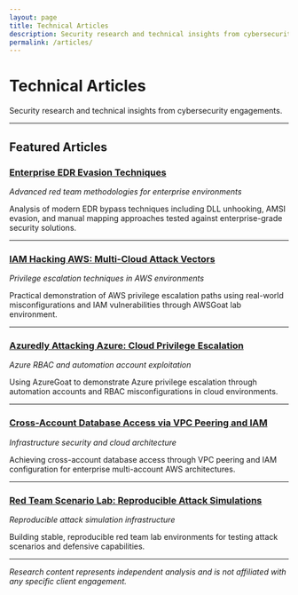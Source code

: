 ```yaml
---
layout: page
title: Technical Articles
description: Security research and technical insights from cybersecurity engagements
permalink: /articles/
---
```


# Technical Articles

Security research and technical insights from cybersecurity engagements.

---

## Featured Articles

### [Enterprise EDR Evasion Techniques](/articles/enterprise-edr-evasion/)
*Advanced red team methodologies for enterprise environments*

Analysis of modern EDR bypass techniques including DLL unhooking, AMSI evasion, and manual mapping approaches tested against enterprise-grade security solutions.

---

### [IAM Hacking AWS: Multi-Cloud Attack Vectors](/articles/aws-attack-vectors/)
*Privilege escalation techniques in AWS environments*

Practical demonstration of AWS privilege escalation paths using real-world misconfigurations and IAM vulnerabilities through AWSGoat lab environment.

---

### [Azuredly Attacking Azure: Cloud Privilege Escalation](/articles/azure-attack-vectors/)
*Azure RBAC and automation account exploitation*

Using AzureGoat to demonstrate Azure privilege escalation through automation accounts and RBAC misconfigurations in cloud environments.

---

### [Cross-Account Database Access via VPC Peering and IAM](/articles/aws-cross-account-access/)
*Infrastructure security and cloud architecture*

Achieving cross-account database access through VPC peering and IAM configuration for enterprise multi-account AWS architectures.

---

### [Red Team Scenario Lab: Reproducible Attack Simulations](/articles/red-team-lab-setup/)
*Reproducible attack simulation infrastructure*

Building stable, reproducible red team lab environments for testing attack scenarios and defensive capabilities.

---

*Research content represents independent analysis and is not affiliated with any specific client engagement.*
